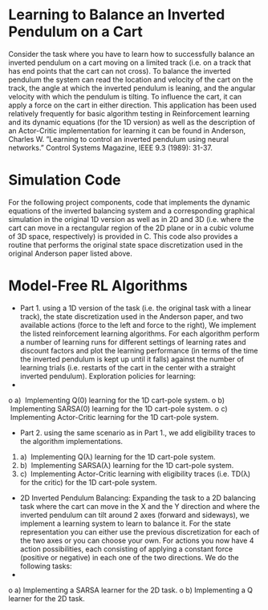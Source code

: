 # Learning to Balance an Inverted Pendulum on a Cart 
Consider the task where you have to learn how to successfully balance an inverted pendulum on a cart moving on a limited track (i.e. on a track that has end points that the cart can not cross). To balance the inverted pendulum the system can read the location and velocity of the cart on the track, the angle at which the inverted pendulum is leaning, and the angular velocity with which the pendulum is tilting. To influence the cart, it can apply a force on the cart in either direction. 
This application has been used relatively frequently for basic algorithm testing in Reinforcement learning and its dynamic equations (for the 1D version) as well as the description of an Actor-Critic implementation for learning it can be found in Anderson, Charles W. ”Learning to control an inverted pendulum using neural networks.” Control Systems Magazine, IEEE 9.3 (1989): 31-37.

# Simulation Code 
For the following project components, code that implements the dynamic equations of the inverted balancing system and a corresponding graphical simulation in the original 1D version as well as in 2D and 3D (i.e. where the cart can move in a rectangular region of the 2D plane or in a cubic volume of 3D space, respectively) is provided in C. This code also provides a routine that performs the original state space discretization used in the original Anderson paper listed above. 
# Model-Free RL Algorithms 
-	Part 1. using a 1D version of the task (i.e. the original task with a linear track), the state discretization used in the Anderson paper, and two available actions (force to the left and force to the right), We implement the listed reinforcement learning algorithms. For each algorithm perform a number of learning runs for different settings of learning rates and discount factors and plot the learning performance (in terms of the time the inverted pendulum is kept up until it falls) against the number of learning trials (i.e. restarts of the cart in the center with a straight inverted pendulum). Exploration policies for learning:
-	 
o	a)  Implementing Q(0) learning for the 1D cart-pole system. 
o	b)  Implementing SARSA(0) learning for the 1D cart-pole system. 
o	c)  Implementing Actor-Critic learning for the 1D cart-pole system. 

-	Part 2. using the same scenario as in Part 1., we add eligibility traces to the algorithm implementations. 
1.	a)  Implementing Q(λ) learning for the 1D cart-pole system. 
2.	b)  Implementing SARSA(λ) learning for the 1D cart-pole system. 
3.	c)  Implementing Actor-Critic learning with eligibility traces (i.e. TD(λ) for the critic) for the 1D cart-pole system. 
-	2D Inverted Pendulum Balancing: Expanding the task to a 2D balancing task where the cart can move in the X and the Y direction and where the inverted pendulum can tilt around 2 axes (forward and sideways), we implement a learning system to learn to balance it. For the state representation you can either use the previous discretization for each of the two axes or you can choose your own. For actions you now have 4 action possibilities, each consisting of applying a constant force (positive or negative) in each one of the two directions. We do the following tasks:
-	
o	a) Implementing a SARSA learner for the 2D task. 
o	b) Implementing a Q learner for the 2D task.




